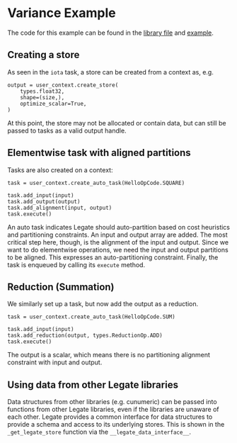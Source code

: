 <!--
SPDX-FileCopyrightText: Copyright (c) 2024 NVIDIA CORPORATION & AFFILIATES. All rights reserved.
SPDX-License-Identifier: LicenseRef-NvidiaProprietary

NVIDIA CORPORATION, its affiliates and licensors retain all intellectual
property and proprietary rights in and to this material, related
documentation and any modifications thereto. Any use, reproduction,
disclosure or distribution of this material and related documentation
without an express license agreement from NVIDIA CORPORATION or
its affiliates is strictly prohibited.
-->

# Variance Example

The code for this example can be found in the [library file](../hello/hello.py) and [example](variance.py).

## Creating a store

As seen in the `iota` task, a store can be created from a context as, e.g.

```
output = user_context.create_store(
    types.float32,
    shape=(size,),
    optimize_scalar=True,
)
```

At this point, the store may not be allocated or contain data,
but can still be passed to tasks as a valid output handle.

## Elementwise task with aligned partitions

Tasks are also created on a context:

```
task = user_context.create_auto_task(HelloOpCode.SQUARE)

task.add_input(input)
task.add_output(output)
task.add_alignment(input, output)
task.execute()
```

An auto task indicates Legate should auto-partition based
on cost heuristics and partitioning constraints.
An input and output array are added.
The most critical step here, though, is the alignment of
the input and output. Since we want to do elementwise operations,
we need the input and output partitions to be aligned.
This expresses an auto-partitioning constraint.
Finally, the task is enqueued by calling its `execute` method.

## Reduction (Summation)

We similarly set up a task, but now add the output
as a reduction.

```
task = user_context.create_auto_task(HelloOpCode.SUM)

task.add_input(input)
task.add_reduction(output, types.ReductionOp.ADD)
task.execute()
```

The output is a scalar, which means there is no partitioning
alignment constraint with input and output.

## Using data from other Legate libraries

Data structures from other libraries (e.g. cunumeric)
can be passed into functions from other Legate libraries,
even if the libraries are unaware of each other.
Legate provides a common interface for data structures
to provide a schema and access to its underlying stores.
This is shown in the `_get_legate_store` function via
the `__legate_data_interface__`.
